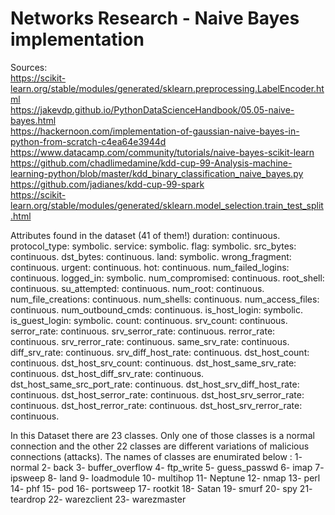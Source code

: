 # Networks Research - Naive Bayes implementation
Sources:
<br>
https://scikit-learn.org/stable/modules/generated/sklearn.preprocessing.LabelEncoder.html
<br>
https://jakevdp.github.io/PythonDataScienceHandbook/05.05-naive-bayes.html
<br>
https://hackernoon.com/implementation-of-gaussian-naive-bayes-in-python-from-scratch-c4ea64e3944d
<br>
https://www.datacamp.com/community/tutorials/naive-bayes-scikit-learn
<br>
https://github.com/chadlimedamine/kdd-cup-99-Analysis-machine-learning-python/blob/master/kdd_binary_classification_naive_bayes.py
<br>
https://github.com/jadianes/kdd-cup-99-spark
<br>
https://scikit-learn.org/stable/modules/generated/sklearn.model_selection.train_test_split.html
<br>


Attributes found in the dataset (41 of them!)
duration: continuous.
protocol_type: symbolic.
service: symbolic.
flag: symbolic.
src_bytes: continuous.
dst_bytes: continuous.
land: symbolic.
wrong_fragment: continuous.
urgent: continuous.
hot: continuous.
num_failed_logins: continuous.
logged_in: symbolic.
num_compromised: continuous.
root_shell: continuous.
su_attempted: continuous.
num_root: continuous.
num_file_creations: continuous.
num_shells: continuous.
num_access_files: continuous.
num_outbound_cmds: continuous.
is_host_login: symbolic.
is_guest_login: symbolic.
count: continuous.
srv_count: continuous.
serror_rate: continuous.
srv_serror_rate: continuous.
rerror_rate: continuous.
srv_rerror_rate: continuous.
same_srv_rate: continuous.
diff_srv_rate: continuous.
srv_diff_host_rate: continuous.
dst_host_count: continuous.
dst_host_srv_count: continuous.
dst_host_same_srv_rate: continuous.
dst_host_diff_srv_rate: continuous.
dst_host_same_src_port_rate: continuous.
dst_host_srv_diff_host_rate: continuous.
dst_host_serror_rate: continuous.
dst_host_srv_serror_rate: continuous.
dst_host_rerror_rate: continuous.
dst_host_srv_rerror_rate: continuous.


In this Dataset there are 23 classes. Only one of those classes is a normal connection and the other 22 classes are different variations of malicious connections (attacks).
The names of classes are enumirated below :
1- normal 2- back 3- buffer_overflow 4- ftp_write 5- guess_passwd 6- imap 7- ipsweep 8- land 9- loadmodule 10- multihop 11- Neptune 12- nmap 13- perl 14- phf 15- pod 16- portsweep 17- rootkit 18- Satan 19- smurf 20- spy 21- teardrop 22- warezclient 23- warezmaster
